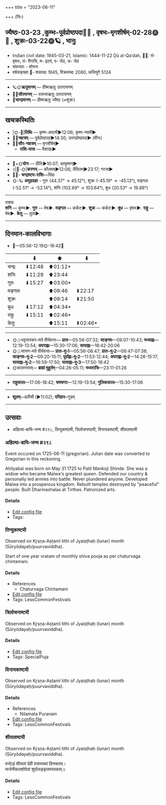 +++
title = "2023-06-11"

+++
(चि॰)
## ज्यैष्ठः-03-23  ,कुम्भः-पूर्वप्रोष्ठपदा🌛🌌  ,  वृषभः-मृगशीर्षम्-02-28🌞🌌  ,  शुक्रः-03-22🌞🪐  , भानुः
- Indian civil date: 1945-03-21, Islamic: 1444-11-22 Ḏū al-Qaʿdah, 🌌🌞: सं- वृषभः, तं- वैगासि, म- इटवं, प- जेठ, अ- जेठ
- संवत्सरः - शोभनः
- वर्षसङ्ख्या 🌛- शकाब्दः 1945, विक्रमाब्दः 2080, कलियुगे 5124
___________________
- 🪐🌞**ऋतुमानम्** — ग्रीष्मऋतुः उत्तरायणम्
- 🌌🌞**सौरमानम्** — वसन्तऋतुः उत्तरायणम्
- 🌛**चान्द्रमानम्** — ग्रीष्मऋतुः ज्यैष्ठः (≈शुक्रः)
___________________


## खचक्रस्थितिः
- |🌞-🌛|**तिथिः** — कृष्ण-अष्टमी►12:06; कृष्ण-नवमी►  
- 🌌🌛**नक्षत्रम्** — पूर्वप्रोष्ठपदा►14:30; उत्तरप्रोष्ठपदा► (मीनः)  
- 🌌🌞**सौर-नक्षत्रम्** — मृगशीर्षम्►  
  - **राशि-मासः** — वैशाखः► 
___________________
- 🌛+🌞**योगः** — प्रीतिः►10:07; आयुष्मान्►  
- २|🌛-🌞|**करणम्** — कौलवम्►12:06; तैतिलम्►23:17; गरजा►  
- 🌌🌛- **चन्द्राष्टम-राशिः**—सिंहः  
- 🌞-🪐 **अमूढग्रहाः** - गुरुः (44.37° → 45.12°), शुक्रः (-45.19° → -45.13°), मङ्गलः (-52.51° → -52.14°), शनिः (102.69° → 103.64°), बुधः (20.53° → 19.88°)
___________________
राशयः  
**शनि** — कुम्भः►. **गुरु** — मेषः►. **मङ्गल** — कर्कटः►. **शुक्र** — कर्कटः►. **बुध** — वृषभः►. **राहु** — मेषः►. **केतु** — तुला►. 
___________________


## दिनमान-कालविभागाः
- 🌅—05:56-12:19🌞-18:42🌇  

|      |⬇     |⬆     |⬇     |
|------|-----|-----|------|
|चन्द्रः|⬇12:48 |⬆01:12*|     |
|शनिः   |⬇11:29 |⬆23:44 |     |
|गुरुः  |⬇15:27 |⬆03:00*|     |
|मङ्गलः |     |⬆09:46 |⬇22:17 |
|शुक्रः |     |⬆09:14 |⬇21:50 |
|बुधः   |⬇17:12 |⬆04:34*|     |
|राहुः  |⬇15:11 |⬆02:46*|     |
|केतुः  |     |⬆15:11 |⬇02:46*|
___________________
- 🌞⚝भट्टभास्कर-मते वीर्यवन्तः— **प्रातः**—05:56-07:32; **साङ्गवः**—09:07-10:43; **मध्याह्नः**—12:19-13:54; **अपराह्णः**—15:30-17:06; **सायाह्नः**—18:42-20:06  
- 🌞⚝सायण-मते वीर्यवन्तः— **प्रातः-मु॰1**—05:56-06:47; **प्रातः-मु॰2**—06:47-07:38; **साङ्गवः-मु॰2**—09:20-10:11; **पूर्वाह्णः-मु॰2**—11:53-12:44; **अपराह्णः-मु॰2**—14:26-15:17; **सायाह्नः-मु॰2**—16:59-17:50; **सायाह्नः-मु॰3**—17:50-18:42  
- 🌞कालान्तरम्— **ब्राह्मं मुहूर्तम्**—04:26-05:11; **मध्यरात्रिः**—23:11-01:26  
___________________
- **राहुकालः**—17:06-18:42; **यमघण्टः**—12:19-13:54; **गुलिककालः**—15:30-17:06  
___________________
- **शूलम्**—प्रतीची (►11:02); **परिहारः**–गुडम्  
___________________

## उत्सवाः
- अहिल्या-बायि-जन्म #२९८, तिन्दुकाष्टमी, त्रिलोचनाष्टमी, विनायकाष्टमी, शीतलाष्टमी
### अहिल्या-बायि-जन्म #२९८

Event occured on 1725-06-11 (gregorian). Julian date was converted to Gregorian in this reckoning. 

Ahilyabai was born on May 31 1725 to Patil Mankoji Shinde. She was a widow who became Malwa's greatest queen. Defended our country & personally led armies into battle. Never plundered anyone. Developed Malwa into a prosperous kingdom. Rebuilt temples destroyed by "peaceful" people. Built Dharmashalas at Tirthas. Patronized arts.

#### Details
- [Edit config file](https://github.com/jyotisham/adyatithi/blob/master/mahApuruSha/xatra-later/julian/day/05/31/ahilyA-bAyi-janma.toml)
- Tags: 


### तिन्दुकाष्टमी

Observed on Kr̥ṣṇa-Aṣṭamī tithi of Jyaiṣṭhaḥ (lunar) month (Sūryōdayaḥ/puurvaviddha). 

Start of one year vratam of monthly shiva pooja as per chaturvaga chintamani.

#### Details
- References
  - Chaturvaga Chintamani
- [Edit config file](https://github.com/jyotisham/adyatithi/blob/master/general/lunar_month/tithi/03/23/tindukASTamI.toml)
- Tags: LessCommonFestivals


### त्रिलोचनाष्टमी

Observed on Kr̥ṣṇa-Aṣṭamī tithi of Jyaiṣṭhaḥ (lunar) month (Sūryōdayaḥ/puurvaviddha). 



#### Details
- [Edit config file](https://github.com/jyotisham/adyatithi/blob/master/devatA/shakti/lunar_month/tithi/03/23/trilOcanASTamI.toml)
- Tags: SpecialPuja


### विनायकाष्टमी

Observed on Kr̥ṣṇa-Aṣṭamī tithi of Jyaiṣṭhaḥ (lunar) month (Sūryōdayaḥ/puurvaviddha). 



#### Details
- References
  - Nilamata Puranam
- [Edit config file](https://github.com/jyotisham/adyatithi/blob/master/devatA/gaNapati/lunar_month/tithi/03/23/vinAyakASTamI.toml)
- Tags: LessCommonFestivals


### शीतलाष्टमी

Observed on Kr̥ṣṇa-Aṣṭamī tithi of Jyaiṣṭhaḥ (lunar) month (Sūryōdayaḥ/puurvaviddha). 

वन्देऽहं शीतलां देवीं रासभस्थां दिगम्बराम्।  
मार्जनीकलशोपेतां शूर्पालङ्कृतमस्तकाम्॥



#### Details
- [Edit config file](https://github.com/jyotisham/adyatithi/blob/master/devatA/shakti/lunar_month/tithi/03/23/zItalASTamI.toml)
- Tags: LessCommonFestivals


